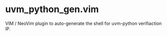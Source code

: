 # uvm_python_gen.vim
VIM / NeoVim plugin to auto-generate the shell for uvm-python verifiaction IP.
